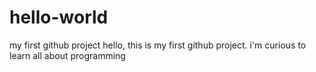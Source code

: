 # hello-world
my first github project
hello, this is my first github project.
i'm curious to learn all about programming

